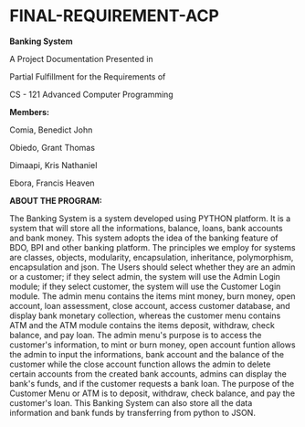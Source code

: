# FINAL-REQUIREMENT-ACP
**Banking System**

A Project Documentation Presented in

Partial Fulfillment for the Requirements of

CS - 121 Advanced Computer Programming

**Members:**

Comia, Benedict John

Obiedo, Grant Thomas

Dimaapi, Kris Nathaniel

Ebora, Francis Heaven


**ABOUT THE PROGRAM:**

  The Banking System is a system developed using PYTHON platform. It is a system that will store all the informations, balance, loans, bank accounts and bank money. This system adopts the idea of the banking feature of BDO, BPI and other banking platform. The principles we employ for systems are classes, objects, modularity, encapsulation, inheritance, polymorphism, encapsulation and json. The Users should select whether they are an admin or a customer; if they select admin, the system will use the Admin Login module; if they select customer, the system will use the Customer Login module. The admin menu contains the items mint money, burn money, open account, loan assessment, close account, access customer database, and display bank monetary collection, whereas the customer menu contains ATM and the ATM module contains the items deposit, withdraw, check balance, and pay loan. The admin menu's purpose is to access the customer's information, to mint or burn money, open account funtion allows the admin to input the informations, bank account and the balance of the customer while the close account function allows the admin to delete certain accounts from the created bank accounts, admins can display the bank's funds, and if the customer requests a bank loan. The purpose of the Customer Menu or ATM is to deposit, withdraw, check balance, and pay the customer's loan. This Banking System can also store all the data information and bank funds by transferring from python to JSON. 
